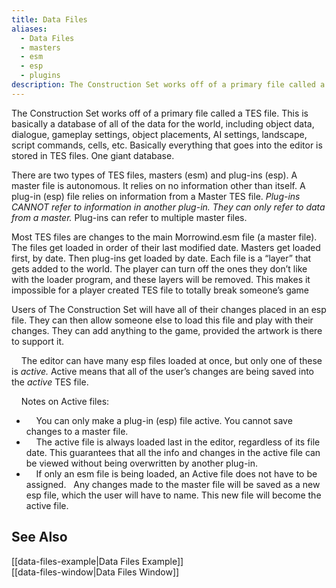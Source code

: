 ```yaml
---
title: Data Files
aliases:
  - Data Files
  - masters
  - esm
  - esp
  - plugins
description: The Construction Set works off of a primary file called a TES file. This is basically a database of all of the data for the world
---
```

The Construction Set works off of a primary file called a TES file. This is basically a database of all of the data for the world, including object data, dialogue, gameplay settings, object placements, AI settings, landscape, script commands, cells, etc. Basically everything that goes into the editor is stored in TES files. One giant database.

There are two types of TES files, masters (esm) and plug-ins (esp). A master file is autonomous. It relies on no information other than itself. A plug-in (esp) file relies on information from a Master TES file. _Plug-ins CANNOT refer to information in another plug-in. They can only refer to data from a master._ Plug-ins can refer to multiple master files.

Most TES files are changes to the main Morrowind.esm file (a master file). The files get loaded in order of their last modified date. Masters get loaded first, by date. Then plug-ins get loaded by date. Each file is a “layer” that gets added to the world. The player can turn off the ones they don’t like with the loader program, and these layers will be removed. This makes it impossible for a player created TES file to totally break someone’s game

Users of The Construction Set will have all of their changes placed in an esp file. They can then allow someone else to load this file and play with their changes. They can add anything to the game, provided the artwork is there to support it.

&nbsp; &nbsp; The editor can have many esp files loaded at once, but only one of these is _active._ Active means that all of the user’s changes are being saved into the *active* TES file.

&nbsp; &nbsp; Notes on Active files:
- &nbsp; &nbsp; You can only make a plug-in (esp) file active. You cannot save changes to a master file.
- &nbsp; &nbsp; The active file is always loaded last in the editor, regardless of its file date. This guarantees that all the info and changes in the active file can be viewed without being overwritten by another plug-in.
- &nbsp; &nbsp; If only an esm file is being loaded, an Active file does not have to be assigned. &nbsp; Any changes made to the master file will be saved as a new esp file, which the user will have to name. This new file will become the active file.

## See Also  
[[data-files-example|Data Files Example]]  
[[data-files-window|Data Files Window]]    
